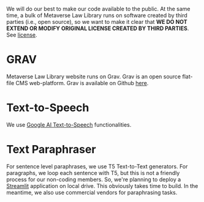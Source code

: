 We will do our best to make our code available to the public. At the same time, a bulk of Metaverse Law Library runs on software created by third parties (i.e., open source), so we want to make it clear that <b>WE DO NOT EXTEND OR MODIFY ORIGINAL LICENSE CREATED BY THIRD PARTIES</b>. See <a href="https://github.com/metaverselaw/lawlib/blob/main/LICENSE">license</a>.

# GRAV
Metaverse Law Library website runs on Grav. Grav is an open source flat-file CMS web-platform. Grav is available on Github <a href="https://github.com/getgrav/grav" target="_blank">here</a>.

# Text-to-Speech
We use <a href="https://cloud.google.com/text-to-speech" target="_blank">Google AI Text-to-Speech</a> functionalities.

# Text Paraphraser
For sentence level paraphrases, we use T5 Text-to-Text generators. For paragraphs, we loop each sentence with T5, but this is not a friendly process for our non-coding members. So, we're planning to deploy a <a href="https://streamlit.io" target="_blank">Streamlit</a> application on local drive. This obviously takes time to build. In the meantime, we also use commercial vendors for paraphrasing tasks.
